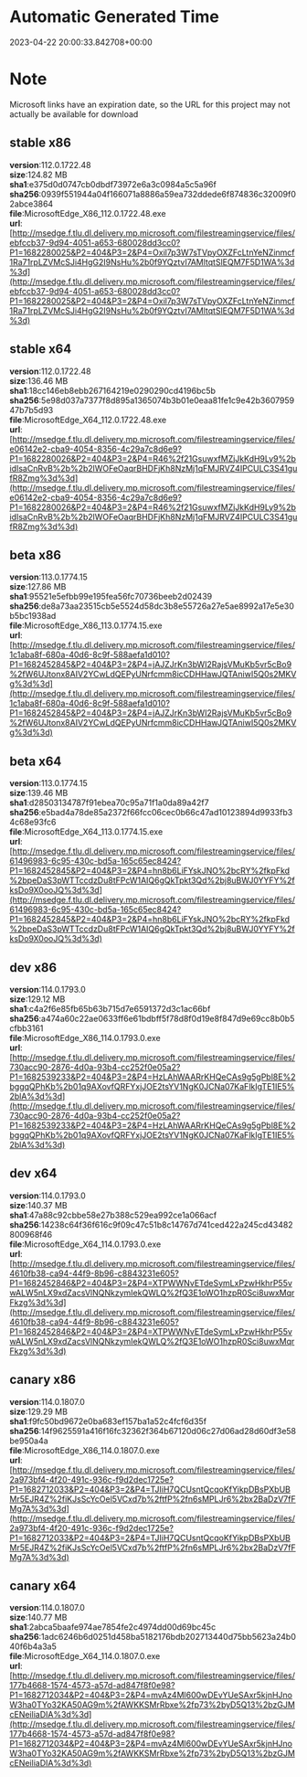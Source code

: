 # Automatic Generated Time
2023-04-22 20:00:33.842708+00:00

# Note
Microsoft links have an expiration date, so the URL for this project may not actually be available for download

## stable x86
**version**:112.0.1722.48  
**size**:124.82 MB  
**sha1**:e375d0d0747cb0dbdf73972e6a3c0984a5c5a96f  
**sha256**:0939f551944a04f166071a8886a59ea732ddede6f874836c32009f02abce3864  
**file**:MicrosoftEdge_X86_112.0.1722.48.exe  
**url**:[http://msedge.f.tlu.dl.delivery.mp.microsoft.com/filestreamingservice/files/ebfccb37-9d94-4051-a653-680028dd3cc0?P1=1682280025&P2=404&P3=2&P4=Oxil7p3W7sTVpyOXZFcLtnYeNZinmcf1Ra71rpLZVMcSJi4HgG2I9NsHu%2b0f9YQztvI7AMltqtSlEQM7F5D1WA%3d%3d](http://msedge.f.tlu.dl.delivery.mp.microsoft.com/filestreamingservice/files/ebfccb37-9d94-4051-a653-680028dd3cc0?P1=1682280025&P2=404&P3=2&P4=Oxil7p3W7sTVpyOXZFcLtnYeNZinmcf1Ra71rpLZVMcSJi4HgG2I9NsHu%2b0f9YQztvI7AMltqtSlEQM7F5D1WA%3d%3d)  

## stable x64
**version**:112.0.1722.48  
**size**:136.46 MB  
**sha1**:18cc146eb8ebb267164219e0290290cd4196bc5b  
**sha256**:5e98d037a7377f8d895a1365074b3b01e0eaa81fe1c9e42b360795947b7b5d93  
**file**:MicrosoftEdge_X64_112.0.1722.48.exe  
**url**:[http://msedge.f.tlu.dl.delivery.mp.microsoft.com/filestreamingservice/files/e06142e2-cba9-4054-8356-4c29a7c8d6e9?P1=1682280026&P2=404&P3=2&P4=R46%2f21GsuwxfMZjJkKdH9Ly9%2bidIsaCnRvB%2b%2b2lWOFeOaqrBHDFjKh8NzMj1qFMJRVZ4IPCULC3S41gufR8Zmg%3d%3d](http://msedge.f.tlu.dl.delivery.mp.microsoft.com/filestreamingservice/files/e06142e2-cba9-4054-8356-4c29a7c8d6e9?P1=1682280026&P2=404&P3=2&P4=R46%2f21GsuwxfMZjJkKdH9Ly9%2bidIsaCnRvB%2b%2b2lWOFeOaqrBHDFjKh8NzMj1qFMJRVZ4IPCULC3S41gufR8Zmg%3d%3d)  

## beta x86
**version**:113.0.1774.15  
**size**:127.86 MB  
**sha1**:95521e5efbb99e195fea56fc70736beeb2d02439  
**sha256**:de8a73aa23515cb5e5524d58dc3b8e55726a27e5ae8992a17e5e30b5bc1938ad  
**file**:MicrosoftEdge_X86_113.0.1774.15.exe  
**url**:[http://msedge.f.tlu.dl.delivery.mp.microsoft.com/filestreamingservice/files/1c1aba8f-680a-40d6-8c9f-588aefa1d010?P1=1682452845&P2=404&P3=2&P4=jAJZJrKn3bWI2RajsVMuKb5vr5cBo9%2fW6UJtonx8AIV2YCwLdQEPyUNrfcmm8icCDHHawJQTAniwI5Q0s2MKVg%3d%3d](http://msedge.f.tlu.dl.delivery.mp.microsoft.com/filestreamingservice/files/1c1aba8f-680a-40d6-8c9f-588aefa1d010?P1=1682452845&P2=404&P3=2&P4=jAJZJrKn3bWI2RajsVMuKb5vr5cBo9%2fW6UJtonx8AIV2YCwLdQEPyUNrfcmm8icCDHHawJQTAniwI5Q0s2MKVg%3d%3d)  

## beta x64
**version**:113.0.1774.15  
**size**:139.46 MB  
**sha1**:d28503134787f91ebea70c95a71f1a0da89a42f7  
**sha256**:e5bad4a78de85a2372f66fcc06cec0b66c47ad10123894d9933fb34c68e93fc6  
**file**:MicrosoftEdge_X64_113.0.1774.15.exe  
**url**:[http://msedge.f.tlu.dl.delivery.mp.microsoft.com/filestreamingservice/files/61496983-6c95-430c-bd5a-165c65ec8424?P1=1682452845&P2=404&P3=2&P4=hn8b6LiFYskJNO%2bcRY%2fkpFkd%2bpeDaS3pWTTccdzDu8tFPcW1AIQ6gQkTpkt3Qd%2bj8uBWJ0YYFY%2fksDo9X0ooJQ%3d%3d](http://msedge.f.tlu.dl.delivery.mp.microsoft.com/filestreamingservice/files/61496983-6c95-430c-bd5a-165c65ec8424?P1=1682452845&P2=404&P3=2&P4=hn8b6LiFYskJNO%2bcRY%2fkpFkd%2bpeDaS3pWTTccdzDu8tFPcW1AIQ6gQkTpkt3Qd%2bj8uBWJ0YYFY%2fksDo9X0ooJQ%3d%3d)  

## dev x86
**version**:114.0.1793.0  
**size**:129.12 MB  
**sha1**:c4a2f6e85fb65b63b715d7e6591372d3c1ac66bf  
**sha256**:a474a60c22ae0633ff6e61bdbff5f78d8f0d19e8f847d9e69cc8b0b5cfbb3161  
**file**:MicrosoftEdge_X86_114.0.1793.0.exe  
**url**:[http://msedge.f.tlu.dl.delivery.mp.microsoft.com/filestreamingservice/files/730acc90-2876-4d0a-93b4-cc252f0e05a2?P1=1682539233&P2=404&P3=2&P4=HzLAhWAARrKHQeCAs9g5gPbl8E%2bggqQPhKb%2b01q9AXovfQRFYxjJOE2tsYV1NgK0JCNa07KaFlkIgTE1IE5%2blA%3d%3d](http://msedge.f.tlu.dl.delivery.mp.microsoft.com/filestreamingservice/files/730acc90-2876-4d0a-93b4-cc252f0e05a2?P1=1682539233&P2=404&P3=2&P4=HzLAhWAARrKHQeCAs9g5gPbl8E%2bggqQPhKb%2b01q9AXovfQRFYxjJOE2tsYV1NgK0JCNa07KaFlkIgTE1IE5%2blA%3d%3d)  

## dev x64
**version**:114.0.1793.0  
**size**:140.37 MB  
**sha1**:47a88c92cbbe58e27b388c529ea992ce1a066acf  
**sha256**:14238c64f36f616c9f09c47c51b8c14767d741ced422a245cd43482800968f46  
**file**:MicrosoftEdge_X64_114.0.1793.0.exe  
**url**:[http://msedge.f.tlu.dl.delivery.mp.microsoft.com/filestreamingservice/files/4610fb38-ca94-44f9-8b96-c8843231e605?P1=1682452846&P2=404&P3=2&P4=XTPWWNvETdeSymLxPzwHkhrP55vwALW5nLX9xdZacsVlNQNkzymIekQWLQ%2fQ3E1oWO1hzpR0Sci8uwxMqrFkzg%3d%3d](http://msedge.f.tlu.dl.delivery.mp.microsoft.com/filestreamingservice/files/4610fb38-ca94-44f9-8b96-c8843231e605?P1=1682452846&P2=404&P3=2&P4=XTPWWNvETdeSymLxPzwHkhrP55vwALW5nLX9xdZacsVlNQNkzymIekQWLQ%2fQ3E1oWO1hzpR0Sci8uwxMqrFkzg%3d%3d)  

## canary x86
**version**:114.0.1807.0  
**size**:129.29 MB  
**sha1**:f9fc50bd9672e0ba683ef157ba1a52c4fcf6d35f  
**sha256**:14f9625591a416f16fc32362f364b67120d06c27d06ad28d60df3e58be950a4a  
**file**:MicrosoftEdge_X86_114.0.1807.0.exe  
**url**:[http://msedge.f.tlu.dl.delivery.mp.microsoft.com/filestreamingservice/files/2a973bf4-4f20-491c-936c-f9d2dec1725e?P1=1682712033&P2=404&P3=2&P4=TJIiH7QCUsntQcqoKfYikpDBsPXbUBMr5EJR4Z%2fiKJsScYcOel5VCxd7b%2ftfP%2fn6sMPLJr6%2bx2BaDzV7fFMg7A%3d%3d](http://msedge.f.tlu.dl.delivery.mp.microsoft.com/filestreamingservice/files/2a973bf4-4f20-491c-936c-f9d2dec1725e?P1=1682712033&P2=404&P3=2&P4=TJIiH7QCUsntQcqoKfYikpDBsPXbUBMr5EJR4Z%2fiKJsScYcOel5VCxd7b%2ftfP%2fn6sMPLJr6%2bx2BaDzV7fFMg7A%3d%3d)  

## canary x64
**version**:114.0.1807.0  
**size**:140.77 MB  
**sha1**:2abca5baafe974ae7854fe2c4974dd00d69bc45c  
**sha256**:1adc6246b6d0251d458ba5182176bdb202713440d75bb5623a24b040f6b4a3a5  
**file**:MicrosoftEdge_X64_114.0.1807.0.exe  
**url**:[http://msedge.f.tlu.dl.delivery.mp.microsoft.com/filestreamingservice/files/177b4668-1574-4573-a57d-ad847f8f0e98?P1=1682712034&P2=404&P3=2&P4=mvAz4Ml600wDEvYUeSAxr5kjnHJnoW3ha0TYo32KA50AG9m%2fAWKKSMrRbxe%2fp73%2byD5Q13%2bzGJMcENeiliaDIA%3d%3d](http://msedge.f.tlu.dl.delivery.mp.microsoft.com/filestreamingservice/files/177b4668-1574-4573-a57d-ad847f8f0e98?P1=1682712034&P2=404&P3=2&P4=mvAz4Ml600wDEvYUeSAxr5kjnHJnoW3ha0TYo32KA50AG9m%2fAWKKSMrRbxe%2fp73%2byD5Q13%2bzGJMcENeiliaDIA%3d%3d)  

